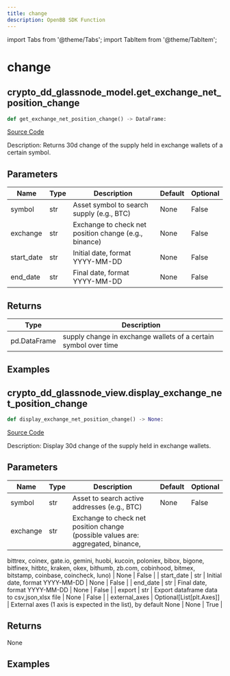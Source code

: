 ```yaml
---
title: change
description: OpenBB SDK Function
---
```


import Tabs from '@theme/Tabs';
import TabItem from '@theme/TabItem';

# change

<Tabs>
<TabItem value="model" label="Model" default>

## crypto_dd_glassnode_model.get_exchange_net_position_change

```python title='openbb_terminal/decorators.py'
def get_exchange_net_position_change() -> DataFrame:
```
[Source Code](https://github.com/OpenBB-finance/OpenBBTerminal/tree/main/openbb_terminal/decorators.py#L522)

Description: Returns 30d change of the supply held in exchange wallets of a certain symbol.

## Parameters

| Name | Type | Description | Default | Optional |
| ---- | ---- | ----------- | ------- | -------- |
| symbol | str | Asset symbol to search supply (e.g., BTC) | None | False |
| exchange | str | Exchange to check net position change (e.g., binance) | None | False |
| start_date | str | Initial date, format YYYY-MM-DD | None | False |
| end_date | str | Final date, format YYYY-MM-DD | None | False |

## Returns

| Type | Description |
| ---- | ----------- |
| pd.DataFrame | supply change in exchange wallets of a certain symbol over time |

## Examples



</TabItem>
<TabItem value="view" label="View">

## crypto_dd_glassnode_view.display_exchange_net_position_change

```python title='openbb_terminal/decorators.py'
def display_exchange_net_position_change() -> None:
```
[Source Code](https://github.com/OpenBB-finance/OpenBBTerminal/tree/main/openbb_terminal/decorators.py#L151)

Description: Display 30d change of the supply held in exchange wallets.

## Parameters

| Name | Type | Description | Default | Optional |
| ---- | ---- | ----------- | ------- | -------- |
| symbol | str | Asset to search active addresses (e.g., BTC) | None | False |
| exchange | str | Exchange to check net position change (possible values are: aggregated, binance,
bittrex, coinex, gate.io, gemini, huobi, kucoin, poloniex, bibox, bigone, bitfinex,
hitbtc, kraken, okex, bithumb, zb.com, cobinhood, bitmex, bitstamp, coinbase, coincheck, luno) | None | False |
| start_date | str | Initial date, format YYYY-MM-DD | None | False |
| end_date | str | Final date, format YYYY-MM-DD | None | False |
| export | str | Export dataframe data to csv,json,xlsx file | None | False |
| external_axes | Optional[List[plt.Axes]] | External axes (1 axis is expected in the list), by default None | None | True |

## Returns

None

## Examples



</TabItem>
</Tabs>